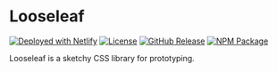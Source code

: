 # Looseleaf

[![Deployed with Netlify](https://badgen.net/badge/deployed/with%20netlify/cyan)](https://looseleaf.netlify.app) [![License](https://badgen.net/github/license/accessibility-in-action/looseleaf)](https://github.com/accessibility-in-action/looseleaf/blob/main/LICENSE.md) [![GitHub Release](https://badgen.net/github/release/accessibility-in-action/looseleaf)](https://github.com/accessibility-in-action/looseleaf/releases/latest) [![NPM Package](https://badgen.net/npm/v/@accessibility-in-action/looseleaf)](https://npmjs.com/package/@accessibility-in-action/looseleaf)

Looseleaf is a sketchy CSS library for prototyping.
